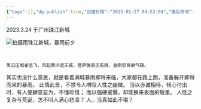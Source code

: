```yaml
---
{"tags":[],"dg-publish":true,"创建日期":"2025-01-27 04:52:04","最后修改":"2025-01-31 08:30:09","permalink":"/诗以咏志/暴雨/","dgPassFrontmatter":true,"noteIcon":"","created":"2025-01-27T16:52:04.660+08:00"}
---
```



2023.3.24 于广州珠江新城

![拍摄雨珠江新城，暴雨前夕](http://pyimg.eatbetter.cn/202501271654574.png)

```ad-info


黑云压城雀低飞，风起黄沙遮天威，菩萨施恩无有报，金刚怒目屏气随。
```

其实也没什么意思，就是看着满城暴雨即将来临，大家都在路上跑，准备躲开即将而来的暴雨。
此情此景，不禁令人喟叹人性之幽微。
当以赤诚相待，倾心付出时，有人便肆意妄为，不懂珍惜；
而以强硬威慑，却能换来表面的敬重。
人性之复杂与荒诞，怎不叫人满心悲凉？
人，当真如此不堪？
